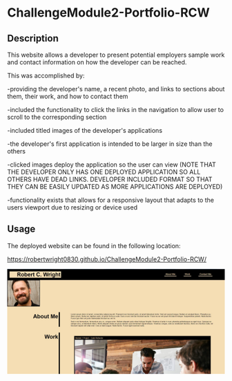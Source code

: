 # ChallengeModule2-Portfolio-RCW

## Description

This website allows a developer to present potential employers sample work and contact information on how the developer can be reached.

This was accomplished by:

-providing the developer's name, a recent photo, and links to sections about them, their work, and how to contact them

-included the functionality to click the links in the navigation to allow user to scroll to the corresponding section

-included titled images of the developer's applications

-the developer's first application is intended to be larger in size than the others

-clicked images deploy the application so the user can view (NOTE THAT THE DEVELOPER ONLY HAS ONE DEPLOYED APPLICATION SO ALL OTHERS HAVE DEAD LINKS.  DEVELOPER
INCLUDED FORMAT SO THAT THEY CAN BE EASILY UPDATED AS MORE APPLICATIONS ARE DEPLOYED)

-functionality exists that allows for a responsive layout that adapts to the users viewport due to resizing or device used

## Usage

The deployed website can be found in the following location:

 https://robertwright0830.github.io/ChallengeModule2-Portfolio-RCW/

![Portfolio Website Screenshot](<assets/images/Portfolio Website Screenshot.jpg>)